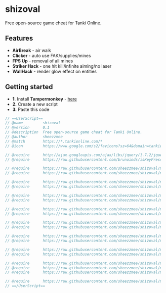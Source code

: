 # shizoval
Free open-source game cheat for Tanki Online.

## Features
*   **AirBreak** - air walk
*   **Clicker** - auto use FAK/supplies/mines
*   **FPS Up** - removal of all mines
*   **Striker Hack** - one hit kill/infinite aiming/no laser
*   **WallHack** - render glow effect on entities

## Getting started

*   **1.** Install **Tampermonkey** - [here](https://www.tampermonkey.net/)
*   **2.** Create a new script
*   **3.** Paste this code
```js
// ==UserScript==
// @name         shizoval
// @version      0.1
// @description  Free open-source game cheat for Tanki Online.
// @author       sheezzmee
// @match        https://*.tankionline.com/*
// @icon         https://www.google.com/s2/favicons?sz=64&domain=tankionline.com

// @require      http://ajax.googleapis.com/ajax/libs/jquery/1.7.2/jquery.min.js
// @require      https://raw.githubusercontent.com/brunoinds/isKeyPressed/main/isKeyPressed.min.js

// @require      https://raw.githubusercontent.com/sheezzmee/shizoval/main/utils/utils.h.js
// @require      https://raw.githubusercontent.com/sheezzmee/shizoval/main/utils/utils.c.js

// @require      https://raw.githubusercontent.com/sheezzmee/shizoval/main/gameObjects/gameObjects.h.js
// @require      https://raw.githubusercontent.com/sheezzmee/shizoval/main/gameObjects/gameObjects.c.js

// @require      https://raw.githubusercontent.com/sheezzmee/shizoval/main/features/airBreak/airBreak.h.js
// @require      https://raw.githubusercontent.com/sheezzmee/shizoval/main/features/airBreak/airBreak.c.js

// @require      https://raw.githubusercontent.com/sheezzmee/shizoval/main/features/clicker/clicker.h.js
// @require      https://raw.githubusercontent.com/sheezzmee/shizoval/main/features/clicker/clicker.c.js

// @require      https://raw.githubusercontent.com/sheezzmee/shizoval/main/features/removeMines/removeMines.h.js
// @require      https://raw.githubusercontent.com/sheezzmee/shizoval/main/features/removeMines/removeMines.c.js

// @require      https://raw.githubusercontent.com/sheezzmee/shizoval/main/features/striker/striker.h.js
// @require      https://raw.githubusercontent.com/sheezzmee/shizoval/main/features/striker/striker.c.js

// @require      https://raw.githubusercontent.com/sheezzmee/shizoval/main/features/wallHack/wallHack.h.js
// @require      https://raw.githubusercontent.com/sheezzmee/shizoval/main/features/wallHack/wallHack.c.js

// @require      https://raw.githubusercontent.com/sheezzmee/shizoval/main/GUI/cheatMenu.r.js
// @require      https://raw.githubusercontent.com/sheezzmee/shizoval/main/GUI/cheatMenu.h.js
// @require      https://raw.githubusercontent.com/sheezzmee/shizoval/main/GUI/cheatMenu.c.js

// @require      https://raw.githubusercontent.com/sheezzmee/shizoval/main/content.c.js
// ==/UserScript==
```